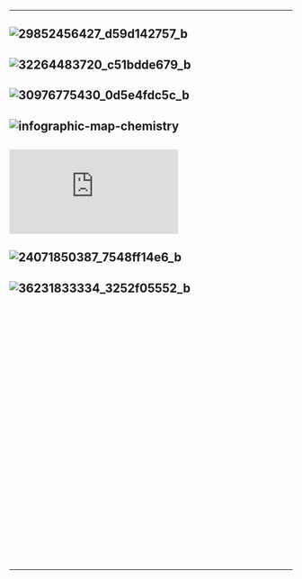 
------------
![29852456427_d59d142757_b](https://live.staticflickr.com/1846/29852456427_d59d142757_b.jpg)
-------------
![32264483720_c51bdde679_b](https://github.com/gopala-kr/a-week-in-wild-ai/blob/master/UToE/imgs/32786397946_5c5a887538_o.png)
-------------
![30976775430_0d5e4fdc5c_b](https://live.staticflickr.com/5536/30976775430_0d5e4fdc5c_b.jpg)
-------------
![infographic-map-chemistry](https://mymodernmet.com/wp/wp-content/uploads/2018/03/infographic-map-chemistry.png)
-------------
![getimageproxy](https://topichero.com/getimageproxy.php?i=597b1f6f88933)
-------------
![24071850387_7548ff14e6_b](https://live.staticflickr.com/4600/24071850387_7548ff14e6_b.jpg)
-------------
![36231833334_3252f05552_b](https://live.staticflickr.com/4387/36231833334_3252f05552_b.jpg)
-------------
![]()
-------------
![]()
-------------
![]()
-------------
![]()
-------------
![]()
-------------
![]()
-------------
![]()
-------------
![]()
-------------
![]()
-------------
![]()
-------------
![]()
-------------
![]()
-------------
![]()
-------------
![]()
-------------
![]()
-------------
![]()
-------------
------------------------------
